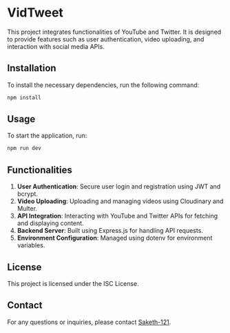# VidTweet 

This project integrates functionalities of YouTube and Twitter. It is designed to provide features such as user authentication, video uploading, and interaction with social media APIs.

## Installation

To install the necessary dependencies, run the following command:

```bash
npm install
```

## Usage

To start the application, run:

```bash
npm run dev
```

## Functionalities

1. **User Authentication**: Secure user login and registration using JWT and bcrypt.
2. **Video Uploading**: Uploading and managing videos using Cloudinary and Multer.
3. **API Integration**: Interacting with YouTube and Twitter APIs for fetching and displaying content.
4. **Backend Server**: Built using Express.js for handling API requests.
5. **Environment Configuration**: Managed using dotenv for environment variables.

## License

This project is licensed under the ISC License.

## Contact

For any questions or inquiries, please contact [Saketh-121](https://github.com/Saketh-121).
